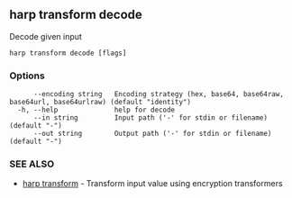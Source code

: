 ## harp transform decode

Decode given input

```
harp transform decode [flags]
```

### Options

```
      --encoding string   Encoding strategy (hex, base64, base64raw, base64url, base64urlraw) (default "identity")
  -h, --help              help for decode
      --in string         Input path ('-' for stdin or filename) (default "-")
      --out string        Output path ('-' for stdin or filename) (default "-")
```

### SEE ALSO

* [harp transform](harp_transform.md)	 - Transform input value using encryption transformers

